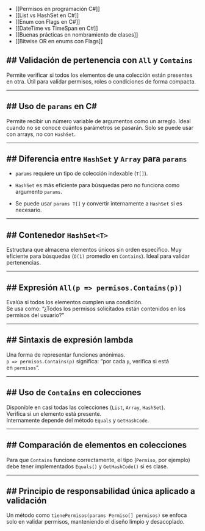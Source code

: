 + [[Permisos en programación C#]]
+ [[List vs HashSet en C#]]
+ [[Enum con Flags en C#]]
+ [[DateTime vs TimeSpan en C#]]
+ [[Buenas prácticas en nombramiento de clases]]
+ [[Bitwise OR en enums con Flags]]

## ## Validación de pertenencia con `All` y `Contains`

Permite verificar si todos los elementos de una colección están presentes en otra. Útil para validar permisos, roles o condiciones de forma compacta.

---

## ## Uso de `params` en C#

Permite recibir un número variable de argumentos como un arreglo. Ideal cuando no se conoce cuántos parámetros se pasarán. Solo se puede usar con arrays, no con `HashSet`.

---

## ## Diferencia entre `HashSet` y `Array` para `params`

- `params` requiere un tipo de colección indexable (`T[]`).
    
- `HashSet` es más eficiente para búsquedas pero no funciona como argumento `params`.
    
- Se puede usar `params T[]` y convertir internamente a `HashSet` si es necesario.
    

---

## ## Contenedor `HashSet<T>`

Estructura que almacena elementos únicos sin orden específico. Muy eficiente para búsquedas (`O(1)` promedio en `Contains`). Ideal para validar pertenencias.

---

## ## Expresión `All(p => permisos.Contains(p))`

Evalúa si todos los elementos cumplen una condición.  
Se usa como: “¿Todos los permisos solicitados están contenidos en los permisos del usuario?”

---

## ## Sintaxis de expresión lambda

Una forma de representar funciones anónimas.  
`p => permisos.Contains(p)` significa: “por cada `p`, verifica si está en `permisos`”.

---

## ## Uso de `Contains` en colecciones

Disponible en casi todas las colecciones (`List`, `Array`, `HashSet`).  
Verifica si un elemento está presente.  
Internamente depende del método `Equals` y `GetHashCode`.

---

## ## Comparación de elementos en colecciones

Para que `Contains` funcione correctamente, el tipo (`Permiso`, por ejemplo) debe tener implementados `Equals()` y `GetHashCode()` si es clase.

---

## ## Principio de responsabilidad única aplicado a validación

Un método como `tienePermisos(params Permiso[] permisos)` se enfoca solo en validar permisos, manteniendo el diseño limpio y desacoplado.
